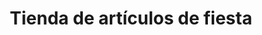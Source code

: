 ---
title: "Tienda de artículos de fiesta"
url: /cholula-puebla/tienda-de-articulos-de-fiesta/
shop: Partyzubehör
---
